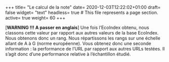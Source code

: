 +++
title= "Le calcul de la note"
date= 2020-12-03T12:22:02+01:00
draft= false
widget= "text"
headless= true  # This file represents a page section.
active= true
weight= 60
+++

[**WARNING !!! A passer en anglais**] Une fois l’EcoIndex obtenu, nous classons cette valeur par rapport aux autres
valeurs de la base EcoIndex. Nous obtenons donc un rang. Nous répartissons les rangs sur une échelle allant de A à G
(norme européenne). Vous obtenez donc une seconde information : la performance de l’URL par rapport aux autres URLs
testées. Il s’agit donc d’une performance relative à l’échantillon étudié.
